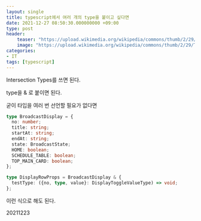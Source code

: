 ```yaml
---
layout: single
title: typescript에서 여러 개의 type을 붙이고 싶다면
date: 2021-12-27 08:50:30.000000000 +09:00
type: post
header:
    teaser: "https://upload.wikimedia.org/wikipedia/commons/thumb/2/29/TypeScript_Logo_%28Blue%29.svg/1280px-TypeScript_Logo_%28Blue%29.svg.png"
    image: "https://upload.wikimedia.org/wikipedia/commons/thumb/2/29/TypeScript_Logo_%28Blue%29.svg/1280px-TypeScript_Logo_%28Blue%29.svg.png"
categories:
- IT
tags: [typescript]
---
```


Intersection Types를 쓰면 된다.

type을 & 로 붙이면 된다.

굳이 타입을 여러 번 선언할 필요가 없다면

```typescript
type BroadcastDisplay = {
  no: number;
  title: string;
  startAt: string;
  endAt: string;
  state: BroadcastState;
  HOME: boolean;
  SCHEDULE_TABLE: boolean;
  TOP_MAIN_CARD: boolean;
};

type DisplayRowProps = BroadcastDisplay & {
  testType: ({no, type, value}: DisplayToggleValueType) => void;
};
```

이런 식으로 해도 된다.

20211223
